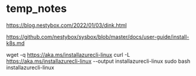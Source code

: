 # temp_notes

https://blog.nestybox.com/2022/01/03/dink.html

https://github.com/nestybox/sysbox/blob/master/docs/user-guide/install-k8s.md

wget -q https://aka.ms/installazurecli-linux
curl -L https://aka.ms/installazurecli-linux --output installazurecli-linux
sudo bash installazurecli-linux

